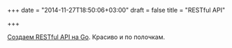 +++
date = "2014-11-27T18:50:06+03:00"
draft = false
title = "RESTful API"

+++

<p><a href="http://thenewstack.io/make-a-restful-json-api-go/">Создаем&nbsp;RESTful API на Go</a>. Красиво и по полочкам.</p>

